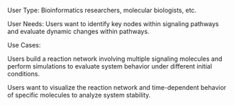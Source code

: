 User Type: Bioinformatics researchers, molecular biologists, etc.

User Needs: Users want to identify key nodes within signaling pathways and evaluate dynamic changes within pathways.

Use Cases:

Users build a reaction network involving multiple signaling molecules and perform simulations to evaluate system behavior under different initial conditions.

Users want to visualize the reaction network and time-dependent behavior of specific molecules to analyze system stability.
